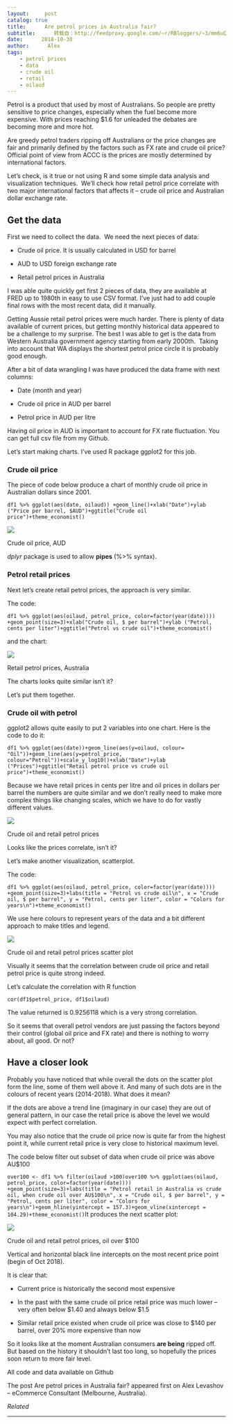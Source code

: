 ```yaml
---
layout:     post
catalog: true
title:      Are petrol prices in Australia fair?
subtitle:      转载自：http://feedproxy.google.com/~r/RBloggers/~3/mm6uQn_eQSU/
date:      2018-10-30
author:      Alex
tags:
    - petrol prices
    - data
    - crude oil
    - retail
    - oilaud
---
```






Petrol is a product that used by most of Australians. So people are pretty sensitive to price changes, especially when the fuel become more expensive. With prices reaching $1.6 for unleaded the debates are becoming more and more hot.

Are greedy petrol traders ripping off Australians or the price changes are fair and primarily defined by the factors such as FX rate and crude oil price? Official point of view from ACCC is the prices are mostly determined by international factors.

Let’s check, is it true or not using R and some simple data analysis and visualization techniques.  We’ll check how retail petrol price correlate with two major international factors that affects it – crude oil price and Australian dollar exchange rate.

## Get the data

First we need to collect the data.  We need the next pieces of data:

- Crude oil price. It is usually calculated in USD for barrel

- AUD to USD foreign exchange rate

- Retail petrol prices in Australia


I was able quite quickly get first 2 pieces of data, they are available at FRED up to 1980th in easy to use CSV format. I’ve just had to add couple final rows with the most recent data, did it manually.

Getting Aussie retail petrol prices were much harder. There is plenty of data available of current prices, but getting monthly historical data appeared to be a challenge to my surprise. The best I was able to get is the data from Western Australia government agency starting from early 2000th.  Taking into account that WA displays the shortest petrol price circle it is probably good enough.

After a bit of data wrangling I was have produced the data frame with next columns:

- Date (month and year)

- Crude oil price in AUD per barrel

- Petrol price in AUD per litre


Having oil price in AUD is important to account for FX rate fluctuation. You can get full csv file from my Github.

Let’s start making charts. I’ve used R package ggplot2 for this job.

### Crude oil price

The piece of code below produce a chart of monthly crude oil price in Australian dollars since 2001.

`df1 %>% ggplot(aes(date, oilaud)) +geom_line()+xlab("Date")+ylab ("Price per barrel, $AUD")+ggtitle("Crude oil price")+theme_economist()`

![](https://i1.wp.com/levashov.biz/wp-content/uploads/2018/10/crude-oil-aud-2.png?w=450&ssl=1)


Crude oil price, AUD

*dplyr* package is used to allow **pipes** (%>% syntax).

### Petrol retail prices

Next let’s create retail petrol prices, the approach is very similar.

The code:

`df1 %>% ggplot(aes(oilaud, petrol_price, color=factor(year(date)))) +geom_point(size=3)+xlab("Crude oil, $ per barrel")+ylab ("Petrol, cents per liter")+ggtitle("Petrol vs crude oil")+theme_economist()`

and the chart:

![](https://i1.wp.com/levashov.biz/wp-content/uploads/2018/10/retail-petrol-aud.png?w=450&ssl=1)


Retail petrol prices, Australia

The charts looks quite similar isn’t it?

Let’s put them together.

### Crude oil with petrol

ggplot2 allows quite easily to put 2 variables into one chart. Here is the code to do it:

`df1 %>% ggplot(aes(date))+geom_line(aes(y=oilaud, colour= "Oil"))+geom_line(aes(y=petrol_price, colour="Petrol"))+scale_y_log10()+xlab("Date")+ylab ("Prices")+ggtitle("Retail petrol price vs crude oil price")+theme_economist()`

Because we have retail prices in cents per litre and oil prices in dollars per barrel the numbers are quite similar and we don’t really need to make more complex things like changing scales, which we have to do for vastly different values.

![](https://i0.wp.com/levashov.biz/wp-content/uploads/2018/10/oil-and-petrol-chart.png?w=450&ssl=1)


Crude oil and retail petrol prices

Looks like the prices correlate, isn’t it?

Let’s make another visualization, scatterplot.

The code:

`df1 %>% ggplot(aes(oilaud, petrol_price, color=factor(year(date)))) +geom_point(size=3)+labs(title = "Petrol vs crude oil\n", x = "Crude oil, $ per barrel", y = "Petrol, cents per liter", color = "Colors for years\n")+theme_economist()`

We use here colours to represent years of the data and a bit different approach to make titles and legend.

![](https://i0.wp.com/levashov.biz/wp-content/uploads/2018/10/petrol-vs-oil-scatter-all.png?w=450&ssl=1)


Crude oil and retail petrol prices scatter plot

Visually it seems that the correlation between crude oil price and retail petrol price is quite strong indeed.

Let’s calculate the correlation with R function

`cor(df1$petrol_price, df1$oilaud)`

The value returned is 0.9256118 which is a very strong correlation.

So it seems that overall petrol vendors are just passing the factors beyond their control (global oil price and FX rate) and there is nothing to worry about, all good. Or not?

## Have a closer look

Probably you have noticed that while overall the dots on the scatter plot form the line, some of them well above it. And many of such dots are in the colours of recent years (2014-2018). What does it mean?

If the dots are above a trend line (imaginary in our case) they are out of general pattern, in our case the retail price is above the level we would expect with perfect correlation.

You may also notice that the crude oil price now is quite far from the highest point it, while current retail price is very close to historical maximum level.

The code below filter out subset of data when crude oil price was above AU$100

`over100 <- df1 %>% filter(oilaud >100)over100 %>% ggplot(aes(oilaud, petrol_price, color=factor(year(date)))) +geom_point(size=3)+labs(title = "Petrol retail in Australia vs crude oil, when crude oil over AU$100\n", x = "Crude oil, $ per barrel", y = "Petrol, cents per liter", color = "Colors for years\n")+geom_hline(yintercept = 157.3)+geom_vline(xintercept = 104.29)+theme_economist()`It produces the next scatter plot:

![](https://i0.wp.com/levashov.biz/wp-content/uploads/2018/10/crude-oil-over-100.png?w=450&ssl=1)


Crude oil and retail petrol prices, oil over $100

Vertical and horizontal black line intercepts on the most recent price point (begin of Oct 2018).

It is clear that:

- Current price is historically the second most expensive

- In the past with the same crude oil price retail price was much lower – very often below $1.40 and always below $1.5

- Similar retail price existed when crude oil price was close to $140 per barrel, over 20% more expensive than now


So it looks like at the moment Australian consumers **are being** ripped off. But based on the history it shouldn’t last too long, so hopefully the prices soon return to more fair level.

All code and data available on Github



The post Are petrol prices in Australia fair? appeared first on Alex Levashov – eCommerce Consultant (Melbourne, Australia).


*Related*








---
